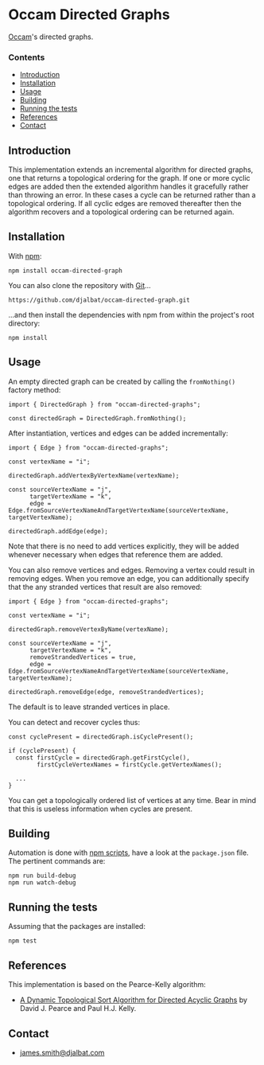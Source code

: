 # Occam Directed Graphs

[Occam](https://github.com/djalbat/occam)'s directed graphs.

### Contents

- [Introduction](#introduction)
- [Installation](#installation)
- [Usage](#usage)
- [Building](#building)
- [Running the tests](#running-the-tests)
- [References](#references)
- [Contact](#contact)

## Introduction

This implementation extends an incremental algorithm for directed graphs, one that returns a topological ordering for the graph. If one or more cyclic edges are added then the extended algorithm handles it gracefully rather than throwing an error. In these cases a cycle can be returned rather than a topological ordering. If all cyclic edges are removed thereafter then the algorithm recovers and a topological ordering can be returned again. 

## Installation

With [npm](https://www.npmjs.com/):

    npm install occam-directed-graph

You can also clone the repository with [Git](https://git-scm.com/)...

    https://github.com/djalbat/occam-directed-graph.git

...and then install the dependencies with npm from within the project's root directory:

    npm install

## Usage
    
An empty directed graph can be created by calling the `fromNothing()` factory method:

```
import { DirectedGraph } from "occam-directed-graphs";

const directedGraph = DirectedGraph.fromNothing();
```

After instantiation, vertices and edges can be added incrementally:

```
import { Edge } from "occam-directed-graphs";

const vertexName = "i";

directedGraph.addVertexByVertexName(vertexName);

const sourceVertexName = "j",
      targetVertexName = "k",
      edge = Edge.fromSourceVertexNameAndTargetVertexName(sourceVertexName, targetVertexName);

directedGraph.addEdge(edge);
```

Note that there is no need to add vertices explicitly, they will be added whenever necessary when edges that reference them are added.

You can also remove vertices and edges. Removing a vertex could result in removing edges. When you remove an edge, you can additionally specify that the any stranded vertices that result are also removed:

```
import { Edge } from "occam-directed-graphs";

const vertexName = "i";

directedGraph.removeVertexByName(vertexName);

const sourceVertexName = "j",
      targetVertexName = "k",
      removeStrandedVertices = true,
      edge = Edge.fromSourceVertexNameAndTargetVertexName(sourceVertexName, targetVertexName);

directedGraph.removeEdge(edge, removeStrandedVertices);
```

The default is to leave stranded vertices in place.

You can detect and recover cycles thus:

```
const cyclePresent = directedGraph.isCyclePresent();

if (cyclePresent) {
  const firstCycle = directedGraph.getFirstCycle(),
        firstCycleVertexNames = firstCycle.getVertexNames();

  ...
}
```
You can get a topologically ordered list of vertices at any time.
Bear in mind that this is useless information when cycles are present.

## Building

Automation is done with [npm scripts](https://docs.npmjs.com/misc/scripts), have a look at the `package.json` file. The pertinent commands are:

    npm run build-debug
    npm run watch-debug

## Running the tests

Assuming that the packages are installed:

    npm test

## References

This implementation is based on the Pearce-Kelly algorithm:

* [A Dynamic Topological Sort Algorithm for Directed Acyclic Graphs](https://www.doc.ic.ac.uk/~phjk/Publications/DynamicTopoSortAlg-JEA-07.pdf) by David J. Pearce and Paul H.J. Kelly.

## Contact

* james.smith@djalbat.com

